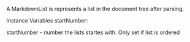 A MarkdownList is represents a list in the document tree after parsing.

Instance Variables
	startNumber:		<SmallInteger>

startNumber
	- number the lists startes with. Only set if list is ordered
